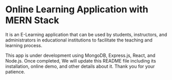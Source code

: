 # Online Learning Application with MERN Stack

It is an E-Learning application that can be used by students, instructors, and administrators in educational institutions to facilitate the teaching and learning process. 

This app is under development using MongoDB, Express.js, React, and Node.js. Once completed, We will update this README file including its installation, online demo, and other details about it.
Thank you for your patience.
